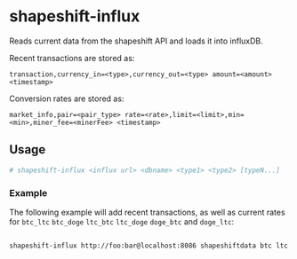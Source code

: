 # shapeshift-influx

Reads current data from the shapeshift API and loads it into influxDB.

Recent transactions are stored as:
```
transaction,currency_in=<type>,currency_out=<type> amount=<amount> <timestamp>
```

Conversion rates are stored as:
```
market_info,pair=<pair_type> rate=<rate>,limit=<limit>,min=<min>,miner_fee=<minerFee> <timestamp>
```

## Usage

```bash
# shapeshift-influx <influx url> <dbname> <type1> <type2> [typeN...]
```

### Example

The following example will add recent transactions, as well as current rates for `btc_ltc` `btc_doge` `ltc_btc` `ltc_doge` `doge_btc` and `doge_ltc`:

```bash

shapeshift-influx http://foo:bar@localhost:8086 shapeshiftdata btc ltc doge
```



